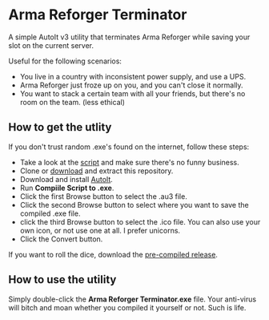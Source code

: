 # Arma Reforger Terminator
A simple AutoIt v3 utility that terminates Arma Reforger while saving your slot on the current server.

Useful for the following scenarios:
* You live in a country with inconsistent power supply, and use a UPS.
* Arma Reforger just froze up on you, and you can't close it normally.
* You want to stack a certain team with all your friends, but there's no room on the team. (less ethical)

## How to get the utlity
If you don't trust random .exe's found on the internet, follow these steps:

* Take a look at the [script](https://github.com/ExpendaBubble/TerminateArmaReforger/blob/main/TerminateArmaReforger.au3) and make sure there's no funny business.
* Clone or [download](https://github.com/ExpendaBubble/TerminateArmaReforger/archive/refs/heads/main.zip) and extract this repository.
* Download and install [AutoIt](https://www.autoitscript.com/site/autoit/downloads/).
* Run **Compiile Script to .exe**.
* Click the first Browse button to select the .au3 file.
* Click the second Browse button to select where you want to save the compiled .exe file.
* click the third Browse button to select the .ico file. You can also use your own icon, or not use one at all. I prefer unicorns.
* Click the Convert button.

If you want to roll the dice, download the [pre-compiled release](https://github.com/ExpendaBubble/TerminateArmaReforger/releases/download/v1.0.0/Arma.Reforger.Terminator.exe).

## How to use the utility
Simply double-click the **Arma Reforger Terminator.exe** file. Your anti-virus will bitch and moan whether you compiled it yourself or not. Such is life.